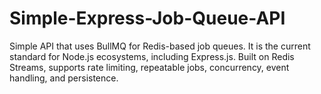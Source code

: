 # Simple-Express-Job-Queue-API
Simple API that uses BullMQ for Redis-based job queues. It is the current standard for Node.js ecosystems, including Express.js. Built on Redis Streams, supports rate limiting, repeatable jobs, concurrency, event handling, and persistence.
